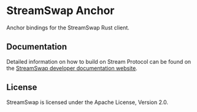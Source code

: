# StreamSwap Anchor

Anchor bindings for the StreamSwap Rust client.

## Documentation

Detailed information on how to build on Stream Protocol can be found on the [StreamSwap developer documentation website](https://docs.streamprotocol/docs/swap/developing/overview).

## License

StreamSwap is licensed under the Apache License, Version 2.0.
